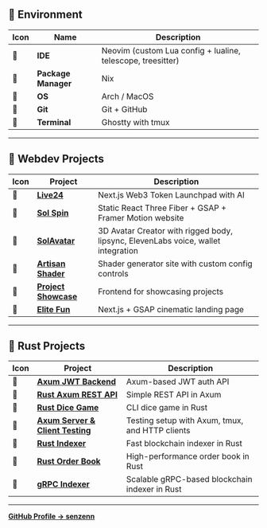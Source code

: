 ## 󰀻 Environment

| Icon | Name            | Description |
|------|----------------|-------------|
|     | **IDE**         | Neovim (custom Lua config + lualine, telescope, treesitter) |
|     | **Package Manager** | Nix |
|     | **OS**          | Arch / MacOS |
|     | **Git**         | Git + GitHub |
|     | **Terminal**    | Ghostty with  tmux |

---

##  Webdev Projects

| Icon | Project | Description |
|------|---------|-------------|
| 󰠄 | [**Live24**](https://live24.fun/) | Next.js Web3 Token Launchpad with AI |
| 󰠄 | [**Sol Spin**](https://sol-spin.vercel.app/about) | Static React Three Fiber + GSAP + Framer Motion website |
| 󰠄 | [**SolAvatar**](https://solavatar.fun) | 3D Avatar Creator with rigged body, lipsync, ElevenLabs voice, wallet integration |
| 󰠄 | [**Artisan Shader**](https://artisan-shader-nextjs.vercel.app) | Shader generator site with custom config controls |
| 󰠄 | [**Project Showcase**](https://project-showcase-amber.vercel.app) | Frontend for showcasing projects |
| 󰠄 | [**Elite Fun**](https://elite-fun-main.vercel.app/) | Next.js + GSAP cinematic landing page |

---

##  Rust Projects

| Icon | Project | Description |
|------|---------|-------------|
|  | [**Axum JWT Backend**](https://github.com/senzenn/Axum-simple-jwt-based-backend/tree/main/backend) | Axum-based JWT auth API |
|  | [**Rust Axum REST API**](https://github.com/senzenn/rust-rest-api-axum) | Simple REST API in Axum |
|  | [**Rust Dice Game**](https://github.com/senzenn/rust-dice) | CLI dice game in Rust |
|  | [**Axum Server & Client Testing**](https://github.com/senzenn/axum-server-client) | Testing setup with Axum, tmux, and HTTP clients |
|  | [**Rust Indexer**](https://github.com/senzenn/rust-indexer) | Fast blockchain indexer in Rust |
|  | [**Rust Order Book**](https://github.com/senzenn/rust-order-book) | High-performance order book in Rust |
|  | [**gRPC Indexer**](https://github.com/senzenn/grpc-indexer) | Scalable gRPC-based blockchain indexer in Rust |

---

[**GitHub Profile → senzenn**](https://github.com/senzenn)
